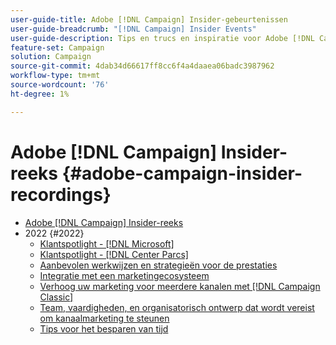 ```yaml
---
user-guide-title: Adobe [!DNL Campaign] Insider-gebeurtenissen
user-guide-breadcrumb: "[!DNL Campaign] Insider Events"
user-guide-description: Tips en trucs en inspiratie voor Adobe [!DNL Campaign] klanten helpen kanaalmarketingstrategieën te ontwikkelen, vaardigheden van teammarketingspecialisten te verhogen en organisaties te helpen meer geavanceerde marketingstrategieën voor meerdere kanalen te ontwikkelen.
feature-set: Campaign
solution: Campaign
source-git-commit: 4dab34d66617ff8cc6f4a4daaea06badc3987962
workflow-type: tm+mt
source-wordcount: '76'
ht-degree: 1%

---
```



# Adobe [!DNL Campaign] Insider-reeks {#adobe-campaign-insider-recordings}

+ [Adobe [!DNL Campaign] Insider-reeks](overview.md)
+ 2022 {#2022}
   + [Klantspotlight - [!DNL Microsoft]](2022/microsoft.md)
   + [Klantspotlight - [!DNL Center Parcs]](2022/center-parcs.md)
   + [Aanbevolen werkwijzen en strategieën voor de prestaties](2022/deliverability-best-practices.md)
   + [Integratie met een marketingecosysteem](2022/integrations.md)
   + [Verhoog uw marketing voor meerdere kanalen met [!DNL Campaign Classic]](2022/cross-channel.md)
   + [Team, vaardigheden, en organisatorisch ontwerp dat wordt vereist om kanaalmarketing te steunen](2022/team-skills-org-design.md)
   + [Tips voor het besparen van tijd](2022/tips.md)